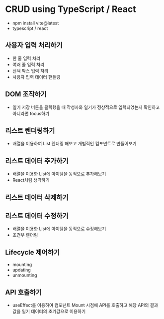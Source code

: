 # CRUD using TypeScript / React

- npm install vite@latest
- typescript / react

## 사용자 입력 처리하기

- 한 줄 입력 처리
- 여러 줄 입력 처리
- 선택 박스 입력 처리
- 사용자 입력 데이터 핸들링

## DOM 조작하기

- 일기 저장 버튼을 클릭했을 때 작성자와 일기가 정상적으로 입력되었는지 확인하고 아니라면 focus하기

## 리스트 렌더링하기

- 배열을 이용하여 List 렌더링 해보고 개별적인 컴포넌트로 만들어보기

## 리스트 데이터 추가하기

- 배열을 이용한 List에 아이템을 동적으로 추가해보기
- React처럼 생각하기

## 리스트 데이터 삭제하기

## 리스트 데이터 수정하기

- 배열을 이용한 List에 아이템을 동적으로 수정해보기
- 조건부 렌더링

## Lifecycle 제어하기

- mounting
- updating
- unmounting

## API 호출하기

- useEffect를 이용하여 컴포넌트 Mount 시점에 API를 호출하고 해당 API의 결과값을 일기 데이터의 초기값으로 이용하기
